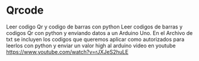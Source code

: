 # Qrcode
Leer codigo Qr y codigo de barras con python
Leer codigos de barras y codigos Qr con python y enviando datos a un Arduino Uno.
En el Archivo de txt se incluyen los codigos que queremos aplicar como autorizados para leerlos con python y enviar un valor high al arduino
video en youtube https://www.youtube.com/watch?v=rJXJeS2huLE
